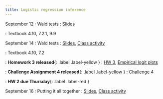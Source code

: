 ```yaml
---
title: Logistic regression inference
---
```


September 12
: Wald tests
  : [Slides](https://sta712-f22.github.io/slides/lecture_10.pdf)
    
: Textbook 4.10, 7.2.1, 9.9

September 14
: Wald tests
  : [Slides](https://sta712-f22.github.io/slides/lecture_11.pdf), [Class activity](https://sta712-f22.github.io/class_activities/ca_lecture_11.html)

: Textbook 4.10, 7.2

: **Homework 3 released**{: .label .label-yellow }
  : [HW 3](https://sta712-f22.github.io/homework/HW3.pdf), [Empirical logit plots](https://sta712-f22.github.io/homework/empirical_logits.html)
  
: **Challenge Assignment 4 released**{: .label .label-yellow }
  : [Challenge 4](https://sta712-f22.github.io/homework/challenge_4.pdf)
  
: **HW 2 due Thursday**{: .label .label-red }

September 16
: Putting it all together
  : [Slides](https://sta712-f22.github.io/slides/lecture_12.pdf), [Class activity](https://sta712-f22.github.io/class_activities/ca_lecture_12.html)